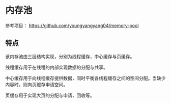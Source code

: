 # 内存池

参考项目： https://github.com/youngyangyang04/memory-pool

## 特点

该内存池由三层结构实现，分别为线程缓存，中心缓存与页缓存。

线程缓存用于在线程的内部实现数据的分配与共享。

中心缓存用于向线程缓存提供数据，同时平衡各线程缓存之间的空间分配。当缺少内容时，则向页缓存申请空间。

页缓存用于实现大页的分配与申请，回收等。
